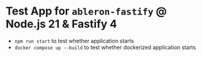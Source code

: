# Test App for `ableron-fastify` @ Node.js 21 & Fastify 4

* `npm run start` to test whether application starts
* `docker compose up --build` to test whether dockerized application starts
